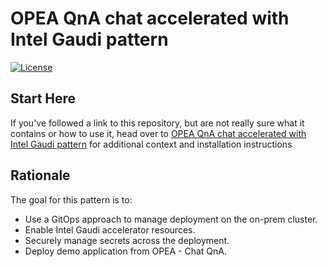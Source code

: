 # OPEA QnA chat accelerated with Intel Gaudi pattern

[![License](https://img.shields.io/badge/License-Apache%202.0-blue.svg)](https://opensource.org/licenses/Apache-2.0)

## Start Here

If you've followed a link to this repository, but are not really sure what it contains
or how to use it, head over to [OPEA QnA chat accelerated with Intel Gaudi pattern](https://validatedpatterns.io/patterns/xeon-rag-chat-qna/)
for additional context and installation instructions

## Rationale

The goal for this pattern is to:

* Use a GitOps approach to manage deployment on the on-prem cluster.
* Enable Intel Gaudi accelerator resources.
* Securely manage secrets across the deployment.
* Deploy demo application from OPEA - Chat QnA.
